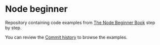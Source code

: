 # Node beginner
Repository containing code examples from [The Node Beginner Book](http://www.nodebeginner.org/) step by step.

You can review the [Commit history](https://github.com/plopesc/node-beginner/commits/master) to browse the examples.
